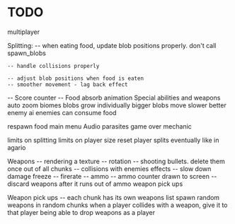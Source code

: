 # TODO

multiplayer


Splitting:
    -- when eating food, update blob positions properly. don't call spawn_blobs

    -- handle collisions properly

    -- adjust blob positions when food is eaten
    -- smoother movement - lag back effect
  

-- Score counter
-- Food absorb animation
Special abilities and weapons
auto zoom
biomes
blobs grow individually
bigger blobs move slower
better enemy ai
enemies can consume food

respawn food
main menu
Audio
parasites
game over mechanic

limits on splitting
limits on player size
reset player splits eventually like in agario

Weapons
    -- rendering a texture
    -- rotation
    -- shooting bullets. delete them once out of all chunks
    -- collisions with enemies
    effects
        -- slow down
        damage
        freeze
    -- firerate
    -- ammo
        -- ammo counter drawn to screen
    -- discard weapons after it runs out of ammo
    weapon pick ups

Weapon pick ups
    -- each chunk has its own weapons list
    spawn random weapons in random chunks
    when a player collides with a weapon, give it to that player
    being able to drop weapons as a player
